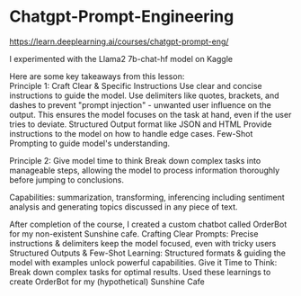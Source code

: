 # Chatgpt-Prompt-Engineering
https://learn.deeplearning.ai/courses/chatgpt-prompt-eng/

I experimented with the Llama2 7b-chat-hf model on Kaggle

Here are some key takeaways from this lesson: <br>
Principle 1: Craft Clear & Specific Instructions
Use clear and concise instructions to guide the model.
Use delimiters like quotes, brackets, and dashes to prevent "prompt injection" - unwanted user influence on the output. This ensures the model focuses on the task at hand, even if the user tries to deviate.
Structured Output format like JSON and HTML
Provide instructions to the model on how to handle edge cases.
Few-Shot Prompting to guide model's understanding.

Principle 2: Give model time to think
Break down complex tasks into manageable steps, allowing the model to process information thoroughly before jumping to conclusions.

Capabilities: summarization, transforming, inferencing including sentiment analysis and generating topics discussed in any piece of text.

After completion of the course, I created a custom chatbot called OrderBot for my non-existent Sunshine cafe.
Crafting Clear Prompts: Precise instructions & delimiters keep the model focused, even with tricky users
Structured Outputs & Few-Shot Learning: Structured formats & guiding the model with examples unlock powerful capabilities.
Give it Time to Think: Break down complex tasks for optimal results.
Used these learnings to create OrderBot for my (hypothetical) Sunshine Cafe
